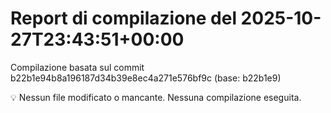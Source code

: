 # Report di compilazione del 2025-10-27T23:43:51+00:00

Compilazione basata sul commit b22b1e94b8a196187d34b39e8ec4a271e576bf9c (base: b22b1e9)

💡 Nessun file modificato o mancante. Nessuna compilazione eseguita.
